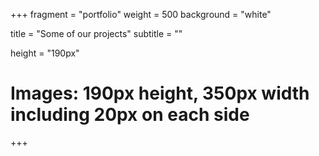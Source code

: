 +++
fragment = "portfolio"
weight = 500
background = "white"

title = "Some of our projects"
subtitle = ""

height = "190px"

# Images: 190px height, 350px width including 20px on each side
+++

